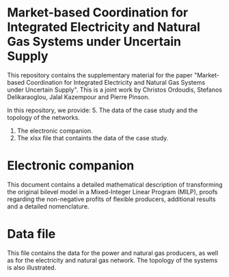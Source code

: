 # Market-based Coordination for Integrated Electricity and Natural Gas Systems under Uncertain Supply

This repository contains the supplementary material for the paper "Market-based Coordination for Integrated Electricity and Natural Gas Systems under Uncertain Supply". This is a joint work by Christos Ordoudis, Stefanos Delikaraoglou, Jalal Kazempour and Pierre Pinson.

In this repository, we provide:
   5. The data of the case study and the topology of the networks.
   1. The electronic companion.
   2. The xlsx file that containts the data of the case study.
   
# Electronic companion

This document contains a detailed mathematical description of transforming the original bilevel model in a Mixed-Integer Linear Program (MILP), proofs regarding the non-negative profits of flexible producers, additional results and a detailed nomenclature.

# Data file

This file contains the data for the power and natural gas producers, as well as for the electricity and natural gas network. The topology of the systems is also illustrated.

